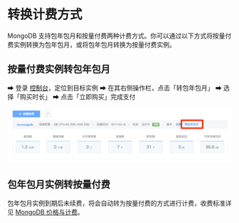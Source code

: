 # 转换计费方式

MongoDB 支持包年包月和按量付费两种计费方式。你可以通过以下方式将按量付费实例转换为包年包月，或将包年包月转换为按量付费实例。

## 按量付费实例转包年包月

➡ 登录 [控制台](https://c.163.com/dashboard#/m/mongodb/)，定位到目标实例
➡ 在其右侧操作栏，点击「转包年包月」
➡ 选择「购买时长」
➡ 点击「立即购买」完成支付

![](../image/购买指南-转换计费方式.png)

## 包年包月实例转按量付费

包年包月实例到期后未续费，将会自动转为按量付费的方式进行计费，收费标准详见 [MongoDB 价格与计费](http://http://support.c.163.com/md.html#!平台服务/MongoDB/购买指南/MongoDB价格与计费.md)。